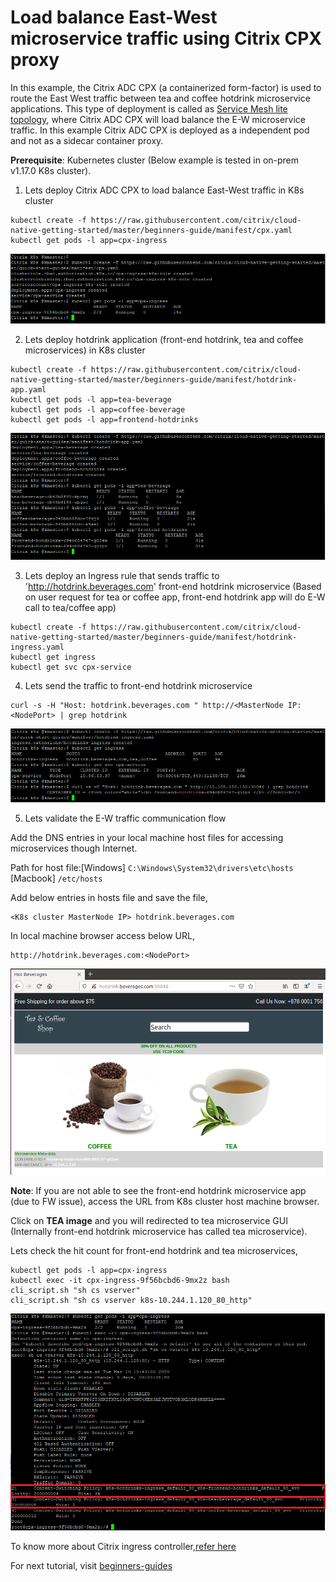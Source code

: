 # Load balance East-West microservice traffic using Citrix CPX proxy
In this example, the Citrix ADC CPX (a containerized form-factor) is used to route the East West traffic between tea and coffee hotdrink microservice applications.
This type of deployment is called as [Service Mesh lite topology](https://developer-docs.citrix.com/projects/citrix-k8s-ingress-controller/en/latest/deploy/service-mesh-lite/), where Citrix ADC CPX will load balance the E-W microservice traffic. In this example Citrix ADC CPX is deployed as a independent pod and not as a sidecar container proxy.

**Prerequisite**: Kubernetes cluster (Below example is tested in on-prem v1.17.0 K8s cluster).

1. Lets deploy Citrix ADC CPX to load balance East-West traffic in K8s cluster
```
kubectl create -f https://raw.githubusercontent.com/citrix/cloud-native-getting-started/master/beginners-guide/manifest/cpx.yaml
kubectl get pods -l app=cpx-ingress
```
![tier2-cic](images/tier2-cpx.png)

2. Lets deploy hotdrink application (front-end hotdrink, tea and coffee microservices) in K8s cluster
```
kubectl create -f https://raw.githubusercontent.com/citrix/cloud-native-getting-started/master/beginners-guide/manifest/hotdrink-app.yaml
kubectl get pods -l app=tea-beverage
kubectl get pods -l app=coffee-beverage
kubectl get pods -l app=frontend-hotdrinks
```
![hotdrink-app](images/hotdrink-app.PNG)

3. Lets deploy an Ingress rule that sends traffic to 'http://hotdrink.beverages.com' front-end hotdrink microservice (Based on user request for tea or coffee app, front-end hotdrink app will do E-W call to tea/coffee app)
```
kubectl create -f https://raw.githubusercontent.com/citrix/cloud-native-getting-started/master/beginners-guide/manifest/hotdrink-ingress.yaml
kubectl get ingress
kubectl get svc cpx-service
```

4. Lets send the traffic to front-end hotdrink microservice
```
curl -s -H "Host: hotdrink.beverages.com " http://<MasterNode IP:<NodePort> | grep hotdrink
```

![hotdrink-ingress](images/hotdrink-ingress.PNG)

5. Lets validate the E-W traffic communication flow

Add the DNS entries in your local machine host files for accessing microservices though Internet.

Path for host file:[Windows] ``C:\Windows\System32\drivers\etc\hosts`` [Macbook] ``/etc/hosts``

Add below entries in hosts file and save the file,
```
<K8s cluster MasterNode IP> hotdrink.beverages.com
```
In local machine browser access below URL,
```
http://hotdrink.beverages.com:<NodePort>
```
![hotdrink-GUI](images/hotdrink-GUI.png)

**Note**: If you are not able to see the front-end hotdrink microservice app (due to FW issue), access the URL from K8s cluster host machine browser.

Click on **TEA image** and you will redirected to tea microservice GUI (Internally front-end hotdrink microservice has called tea microservice).

Lets check the hit count for front-end hotdrink and tea microservices,

```
kubectl get pods -l app=cpx-ingress
kubectl exec -it cpx-ingress-9f56bcbd6-9mx2z bash
cli_script.sh "sh cs vserver"
cli_script.sh "sh cs vserver k8s-10.244.1.120_80_http"
```
![hotdrink-apphit-count](images/hotdrink-apphit-count.PNG)

To know more about Citrix ingress controller,[refer here](https://github.com/citrix/citrix-k8s-ingress-controller)

For next tutorial, visit [beginners-guides](https://github.com/citrix/cloud-native-getting-started/tree/master/beginners-guide)
